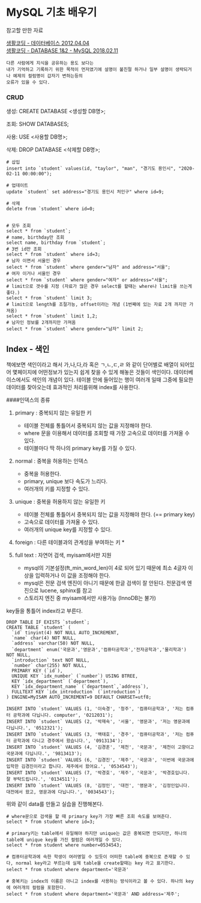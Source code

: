 # MySQL 기초 배우기

참고할 만한 자료 <br>

[생활코딩 - 데이터베이스 2012.04.04](https://youtu.be/am1X-UmvhZI?list=PLzk28xMxwFP9eEKTSnLEL2Ynj-RQQR96p) <br>
[생활코딩 - DATABASE 1&2 - MySQL 2018.02.11](https://youtu.be/h_XDmyz--0w?list=PLuHgQVnccGMCgrP_9HL3dAcvdt8qOZxjW)

```
다른 사람에게 지식을 공유하는 용도 보다는
내가 기억하고 기록하기 위한 목적이 먼저였기에 설명이 불친절 하거나 일부 설명이 생략되거나 예제의 컬럼명이 갑자기 변하는등의
오류가 있을 수 있다. 
```

### CRUD

생성: CREATE DATABASE <생성할 DB명>;

조회: SHOW DATABASES;

사용: USE <사용할 DB명>;

삭제: DROP DATABASE <삭제할 DB명>;

```
# 삽입
insert into `student` values(id, "taylor", "man", "경기도 용인시", "2020-02-11 00:00:00");

# 업데이트
update `student` set address="경기도 용인시 처인구" where id=9;

# 삭제
delete from `student` where id=0;


# 모두 조회
select * from `student`;
# name, birthday만 조회
select name, birthday from `student`;
# 3번 id만 조회
select * from `student` where id=3;
# 남자 이면서 서울인 경우
select * from `student` where gender="남자" and address="서울";
# 여자 이거나 서울인 경우
select * from `student` where gender="여자" or address="서울";
# limit으로 갯수를 지정 (자료가 많은 경우 select를 할때는 where나 limit을 쓰는게 좋다.)
select * from `student` limit 3;
# limit으로 length를 조절가능, offset이라는 개념 (1번째에 있는 자료 2개 까지만 가져옴)
select * from `student` limit 1,2;
# 남자인 정보를 2개까지만 가져옴
select * from `student` where gender="남자" limit 2;
```

## Index - 색인

책에보면 색인이라고 해서 가,나,다,라 혹은 ㄱ,ㄴ,ㄷ,ㄹ 와 같이 단어별로 배열이 되어있어 몇페이지에 어떤정보가 있는지
쉽게 찾을 수 있게 해놓은 것들이 색인이다. 데이터베이스에서도 색인의 개념이 있다. 테이블 안에 들어있는 행이 여러개 일때 그중에 필요한 데이터를 찾아오는데
효과적인 처리를위해 index를 사용한다.

####인덱스의 종류
1. primary : 중복되지 않는 유일한 키
    * 테이블 전체를 통틀어서 중복되지 않는 값을 지정해야 한다.
    * where 문을 이용해서 데이터를 조회할 때 가장 고속으로 데이터를 가져올 수 있다.
    * 테이블마다 딱 하나의 primary key를 가질 수 있다.

2. normal : 중복을 허용하는 인덱스
    * 중복을 허용한다.
    * primary, unique 보다 속도가 느리다.
    * 여러개의 키를 지정할 수 있다.

3. unique : 중복을 허용하지 않는 유일한 키
    * 테이블 전체를 통틀어서 중복되지 않는 값을 지정해야 한다. (== primary key)
    * 고속으로 데이터를 가져올 수 있다.
    * 여러개의 unique key를 지정할 수 있다.

4. foreign : 다른 테이블과의 관계성을 부여하는 키
    *
    
5. full text : 자연어 검색, myisam에서만 지원
    * mysql의 기본설정(ft_min_word_len)이 4로 되어 있기 때문에 최소 4글자 이상을 입력하거나 이 값을 조정해야 한다.
    * mysql은 전문 검색 엔진이 아니기 때문에 한글 검색이 잘 안된다. 전문검색 엔진으로 lucene, sphinx를 참고
    * 스토리지 엔진 중 myisam에서만 사용가능 (InnoDB는 불가)


key들을 통틀어 index라고 부른다.

```
DROP TABLE IF EXISTS `student`;
CREATE TABLE `student` (
  `id` tinyint(4) NOT NULL AUTO_INCREMENT,
  `name` char(4) NOT NULL,
  `address` varchar(50) NOT NULL,
  `department` enum('국문과','영문과','컴퓨터공학과','전자공학과','물리학과') NOT NULL,
  `introduction` text NOT NULL,
  `number` char(255) NOT NULL,
  PRIMARY KEY (`id`),
  UNIQUE KEY `idx_number` (`number`) USING BTREE,
  KEY `idx_department` (`department`),
  KEY `idx_department_name` (`department`,`address`),
  FULLTEXT KEY `idx_introduction` (`introduction`)
) ENGINE=MyISAM AUTO_INCREMENT=9 DEFAULT CHARSET=utf8;
 
INSERT INTO `student` VALUES (1, '이숙경', '청주', '컴퓨터공학과', '저는 컴퓨터 공학과에 다닙니다. computer', '0212031');
INSERT INTO `student` VALUES (2, '박재숙', '서울', '영문과', '저는 영문과에 다닙니다.', '0512321');
INSERT INTO `student` VALUES (3, '백태호', '경주', '컴퓨터공학과', '저는 컴퓨터 공학과에 다니고 경주에서 왔습니다.', '0913134');
INSERT INTO `student` VALUES (4, '김경훈', '제천', '국문과', '제천이 고향이고 국문과에 다닙니다.', '9813413');
INSERT INTO `student` VALUES (6, '김경진', '제주', '국문과', '이번에 국문과에 입학한 김경진이라고 합니다. 제주에서 왔어요.', '0534543');
INSERT INTO `student` VALUES (7, '박경호', '제주', '국문과', '박경호입니다. 잘 부탁드립니다.', '0134511');
INSERT INTO `student` VALUES (8, '김정인', '대전', '영문과', '김정인입니다. 대전에서 왔고, 영문과에 다닙니다.', '0034543');
```

위와 같이 data를 만들고 실습을 진행해본다.

```
# where문으로 검색을 할 때 primary key가 가장 빠른 조회 속도를 보여준다.
select * from student where id=3;

# primary키는 table에서 유일해야 하지만 unique는 값은 중복되면 안되지만, 하나의 table에 unique key를 가진 컬럼은 여러개일 수 있다.
select * from student where number=0534543;

# 컴퓨터공학과에 속한 학생이 여러명일 수 있듯이 어떠한 table에 중복으로 존재할 수 있다, normal key라고 부르는데 실제 table을 create할때는 key 라고 표기한다.
select * from student where department='국문과'

# 중복키는 index의 이름은 아니고 index를 사용하는 방식이라고 볼 수 있다. 하나의 key에 여러개의 컬럼을 포함한다. 
select * from student where department='국문과' AND address='제주';
```

